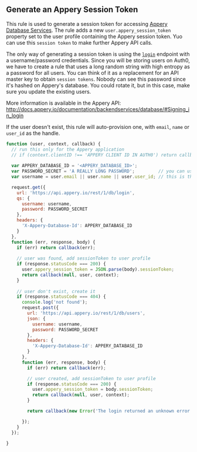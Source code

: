 ## Generate an Appery Session Token

This rule is used to generate a session token for accessing [Appery Database Services](http://appery.io/). The rule
adds a new `user.appery_session_token` property set to the user profile containing the Appery session token. Yuo can use this `session token` to make further Appery API calls. 

The only way of generating a session token is using the [`login`](http://docs.appery.io/documentation/users-rest-api/) endpoint with a username/password credentials. Since you will be storing users on Auth0, we have to create a rule that uses a long random string with high entropy as a password for all users. You can think of it as a replacement for an API master key to obtain `session tokens`. Nobody can see this password since it's hashed on Appery's database. You could rotate it, but in this case, make sure you update the existing users.

More information is available in the Appery API: http://docs.appery.io/documentation/backendservices/database/#Signing_in_login

If the user doesn't exist, this rule will auto-provision one, with `email`, `name` or `user_id` as the handle.

```js
function (user, context, callback) {
  // run this only for the Appery application
  // if (context.clientID !== 'APPERY CLIENT ID IN AUTH0') return callback(null, user, context);
  
  var APPERY_DATABASE_ID = '<APPERY_DATABASE_ID>';
  var PASSWORD_SECRET = 'A REALLY LONG PASSWORD';         // you can use this to generate one http://www.random.org/strings/
  var username = user.email || user.name || user.user_id; // this is the Auth0 user prop that will be mapped to the username in the db

  request.get({
    url: 'https://api.appery.io/rest/1/db/login',
    qs: {
      username: username,
      password: PASSWORD_SECRET
    },
    headers: {
      'X-Appery-Database-Id': APPERY_DATABASE_ID
    }
  }, 
  function (err, response, body) {
    if (err) return callback(err);
    
    // user was found, add sessionToken to user profile
    if (response.statusCode === 200) {
      user.appery_session_token = JSON.parse(body).sessionToken;
      return callback(null, user, context);
    }
    
    // user don't exist, create it
    if (response.statusCode === 404) {
      console.log('not found');
      request.post({
        url: 'https://api.appery.io/rest/1/db/users',
        json: {
          username: username,
          password: PASSWORD_SECRET
        },
        headers: {
          'X-Appery-Database-Id': APPERY_DATABASE_ID
        }
      }, 
      function (err, response, body) {
        if (err) return callback(err);

        // user created, add sessionToken to user profile
        if (response.statusCode === 200) {
          user.appery_session_token = body.sessionToken;
          return callback(null, user, context);
        }

        return callback(new Error('The login returned an unknown error. Body: ' + body));

      });
    }
  });

}
```

